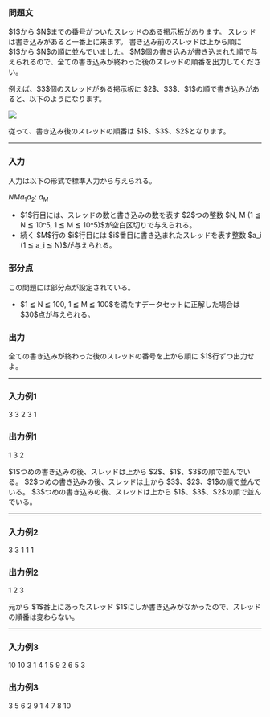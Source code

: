 
<div>

<div>

<div>

<section>

### **問題文**

<p>
$1$から $N$までの番号がついたスレッドのある掲示板があります。
スレッドは書き込みがあると一番上に来ます。
書き込み前のスレッドは上から順に $1$から $N$の順に並んでいました。
$M$個の書き込みが書き込まれた順で与えられるので、全ての書き込みが終わった後のスレッドの順番を出力してください。
</p>

<p>
例えば、$3$個のスレッドがある掲示板に $2$、$3$、$1$の順で書き込みがあると、以下のようになります。
</p>

<p>

</p>

<div>

<img src="https://arc041.contest.atcoder.jp/img/arc/042/adafrrg/A.png">

</img>

</div>

<p>

</p>

<p>
従って、書き込み後のスレッドの順番は $1$、$3$、$2$となります。
</p>

</section>

</div>

---

<div>

<div>

<section>

### **入力**

<p>
入力は以下の形式で標準入力から与えられる。
</p>

<div>

$N$$M$$a_1$$a_2$:
$a_M$
</div>

<ul>

<li>
$1$行目には、スレッドの数と書き込みの数を表す $2$つの整数 $N, M (1 ≦ N ≦ 10^5, 1 ≦ M ≦ 10^5)$が空白区切りで与えられる。
</li>

<li>
続く $M$行の $i$行目には $i$番目に書き込まれたスレッドを表す整数 $a_i (1 ≦ a_i ≦ N)$が与えられる。
</li>

</ul>

</section>

</div>

<div>

<section>

### **部分点**

<p>
この問題には部分点が設定されている。
</p>

<ul>

<li>
$1 ≦ N ≦ 100, 1 ≦ M ≦ 100$を満たすデータセットに正解した場合は $30$点が与えられる。
</li>

</ul>

</section>

</div>

<div>

<section>

### **出力**

<p>
全ての書き込みが終わった後のスレッドの番号を上から順に $1$行ずつ出力せよ。
</p>

</section>

</div>

</div>

---

<div>

<section>

### **入力例1**

<div>

3 3
2
3
1

</div>

</section>

</div>

<div>

<section>

### **出力例1**

<div>

1
3
2

</div>

<p>
$1$つめの書き込みの後、スレッドは上から $2$、$1$、$3$の順で並んでいる。
$2$つめの書き込みの後、スレッドは上から $3$、$2$、$1$の順で並んでいる。
$3$つめの書き込みの後、スレッドは上から $1$、$3$、$2$の順で並んでいる。
</p>

</section>

</div>

---

<div>

<section>

### **入力例2**

<div>

3 3
1
1
1

</div>

</section>

</div>

<div>

<section>

### **出力例2**

<div>

1
2
3

</div>

<p>
元から $1$番上にあったスレッド $1$にしか書き込みがなかったので、スレッドの順番は変わらない。
</p>

</section>

</div>

---

<div>

<section>

### **入力例3**

<div>

10 10
3
1
4
1
5
9
2
6
5
3

</div>

</section>

</div>

<div>

<section>

### **出力例3**

<div>

3
5
6
2
9
1
4
7
8
10

</div>

</section>

</div>

</div>

</div>
